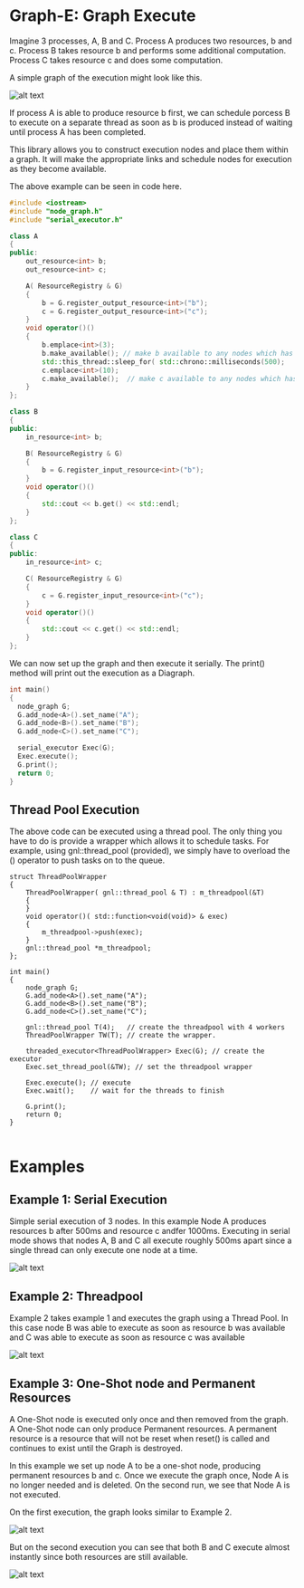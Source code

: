 # Graph-E: Graph Execute

Imagine 3 processes, A, B and C. Process A produces two resources, b and c.
Process B takes resource b and performs some additional computation. Process C
takes resource c and does some computation.

A simple graph of the execution might look like this.

![alt text](images/simple.svg "Node")

If process A is able to produce resource b first, we can schedule porcess B to
execute on a separate thread as soon as b is produced instead of waiting until
process A has been completed.

This library allows you to construct execution nodes and place them within a
graph. It will make the appropriate links and schedule nodes for execution as
they become available.

The above example can be seen in code here.

```C++
#include <iostream>
#include "node_graph.h"
#include "serial_executor.h"

class A
{
public:
    out_resource<int> b;
    out_resource<int> c;

    A( ResourceRegistry & G)
    {
        b = G.register_output_resource<int>("b");
        c = G.register_output_resource<int>("c");
    }
    void operator()()
    {
        b.emplace<int>(3);
        b.make_available(); // make b available to any nodes which has registered
        std::this_thread::sleep_for( std::chrono::milliseconds(500);
        c.emplace<int>(10);
        c.make_available();  // make c available to any nodes which has registered
    }
};

class B
{
public:
    in_resource<int> b;

    B( ResourceRegistry & G)
    {
        b = G.register_input_resource<int>("b");
    }
    void operator()()
    {
        std::cout << b.get() << std::endl;
    }
};

class C
{
public:
    in_resource<int> c;

    C( ResourceRegistry & G)
    {
        c = G.register_input_resource<int>("c");
    }
    void operator()()
    {
        std::cout << c.get() << std::endl;
    }
};
```

We can now set up the graph and then execute it serially.  The print() method
will print out the execution as a Diagraph.

```C++
int main()
{
  node_graph G;
  G.add_node<A>().set_name("A");
  G.add_node<B>().set_name("B");
  G.add_node<C>().set_name("C");

  serial_executor Exec(G);
  Exec.execute();
  G.print();
  return 0;
}

```

## Thread Pool Execution

The above code can be executed using a thread pool. The only thing you have to
do is provide a wrapper which allows it to schedule tasks. For example, using
gnl::thread_pool (provided), we simply have to overload the () operator to push
tasks on to the queue.

```
struct ThreadPoolWrapper
{
    ThreadPoolWrapper( gnl::thread_pool & T) : m_threadpool(&T)
    {
    }
    void operator()( std::function<void(void)> & exec)
    {
        m_threadpool->push(exec);
    }
    gnl::thread_pool *m_threadpool;
};

int main()
{
    node_graph G;
    G.add_node<A>().set_name("A");
    G.add_node<B>().set_name("B");
    G.add_node<C>().set_name("C");

    gnl::thread_pool T(4);   // create the threadpool with 4 workers
    ThreadPoolWrapper TW(T); // create the wrapper.

    threaded_executor<ThreadPoolWrapper> Exec(G); // create the executor
    Exec.set_thread_pool(&TW); // set the threadpool wrapper

    Exec.execute(); // execute
    Exec.wait();    // wait for the threads to finish

    G.print();
    return 0;
}


```


# Examples

## Example 1: Serial Execution

Simple serial execution of 3 nodes. In this example Node A produces resources b
after 500ms and resource c andfer 1000ms. Executing in serial mode shows that
nodes A, B and C all execute roughly 500ms apart since a single thread can only
execute one node at a time.

![alt text](images/ex1_1.svg "Node")


## Example 2: Threadpool

Example 2 takes example 1 and executes the graph using a Thread Pool. In this case
node B was able to execute as soon as resource b was available and C was able
to execute as soon as resource c was available

![alt text](images/ex2_1.svg "Node")

## Example 3: One-Shot node and Permanent Resources

A One-Shot node is executed only once and then removed from the graph. A
One-Shot node can only produce Permanent resources. A permanent resource is a
resource that will not be reset when reset() is called and continues to exist
until the Graph is destroyed.

In this example we set up node A to be a one-shot node, producing permanent
resources b and c. Once we execute the graph once, Node A is no longer needed
and is deleted. On the second run, we see that Node A is not executed.

On the first execution, the graph looks similar to Example 2.

![alt text](images/ex3_1.svg "Node")

But on the second execution you can see that both B and C execute almost instantly
since both resources are still available.

![alt text](images/ex3_2.svg "Node")
